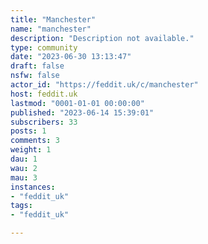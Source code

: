 ```yaml
---
title: "Manchester" 
name: "manchester"
description: "Description not available."
type: community
date: "2023-06-30 13:13:47"
draft: false
nsfw: false
actor_id: "https://feddit.uk/c/manchester"
host: feddit.uk
lastmod: "0001-01-01 00:00:00"
published: "2023-06-14 15:39:01"
subscribers: 33
posts: 1
comments: 3
weight: 1
dau: 1
wau: 2
mau: 3
instances:
- "feddit_uk"
tags: 
- "feddit_uk"

---
```

